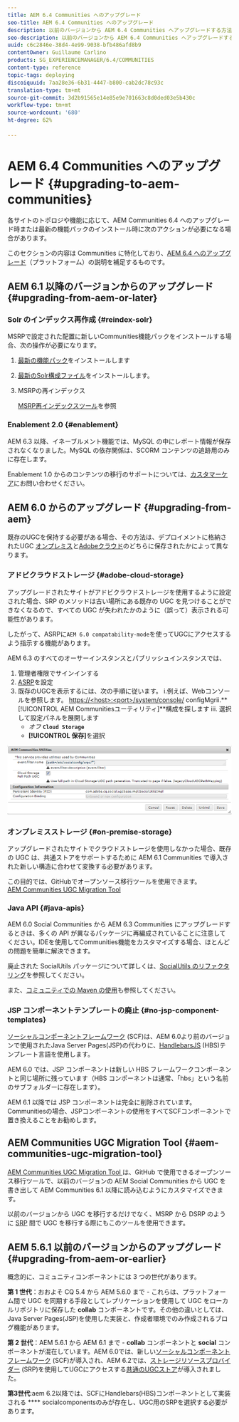 ```yaml
---
title: AEM 6.4 Communities へのアップグレード
seo-title: AEM 6.4 Communities へのアップグレード
description: 以前のバージョンから AEM 6.4 Communities へアップグレードする方法
seo-description: 以前のバージョンから AEM 6.4 Communities へアップグレードする方法
uuid: c6c2846e-38d4-4e99-9038-bfb486afd8b9
contentOwner: Guillaume Carlino
products: SG_EXPERIENCEMANAGER/6.4/COMMUNITIES
content-type: reference
topic-tags: deploying
discoiquuid: 7aa28e36-6b31-4447-b800-cab2dc78c93c
translation-type: tm+mt
source-git-commit: 3d2b91565e14e85e9e701663c8d0ded03e5b430c
workflow-type: tm+mt
source-wordcount: '680'
ht-degree: 62%

---
```



# AEM 6.4 Communities へのアップグレード  {#upgrading-to-aem-communities}

各サイトのトポロジや機能に応じて、AEM Communities 6.4 へのアップグレード時または最新の機能パックのインストール時に次のアクションが必要になる場合があります。

このセクションの内容は Communities に特化しており、[AEM 6.4 へのアップグレード](../../help/sites-deploying/upgrade.md)（プラットフォーム）の説明を補足するものです。

## AEM 6.1 以降のバージョンからのアップグレード {#upgrading-from-aem-or-later}

### Solr のインデックス再作成 {#reindex-solr}

MSRPで設定された配置に新しいCommunities機能パックをインストールする場合、次の操作が必要になります。

1. [最新の機能パック](deploy-communities.md#latestfeaturepack)をインストールします
2. [最新のSolr構成ファイル](msrp.md#upgrading)をインストールします。
3. MSRPの再インデックス

   [MSRP再インデックスツール](msrp.md#msrp-reindex-tool)を参照

### Enablement 2.0 {#enablement}

AEM 6.3 以降、イネーブルメント機能では、MySQL の中にレポート情報が保存されなくなりました。MySQL の依存関係は、SCORM コンテンツの追跡用のみに存在します。

Enablement 1.0 からのコンテンツの移行のサポートについては、[カスタマーケア](https://helpx.adobe.com/jp/marketing-cloud/contact-support.html)にお問い合わせください。

## AEM 6.0 からのアップグレード  {#upgrading-from-aem}

既存のUGCを保持する必要がある場合、その方法は、デプロイメントに格納されたUGC [オンプレミス](#on-premise-storage)と[Adobeクラウド](#adobe-cloud-storage)のどちらに保存されたかによって異なります。

### アドビクラウドストレージ {#adobe-cloud-storage}

アップグレードされたサイトがアドビクラウドストレージを使用するように設定された場合、SRP のメソッドは古い場所にある既存の UGC を見つけることができなくなるので、すべての UGC が失われたかのように（誤って）表示される可能性があります。

したがって、ASRPに`AEM 6.0 compatability-mode`を使ってUGCにアクセスするよう指示する機能があります。

AEM 6.3 のすべてのオーサーインスタンスとパブリッシュインスタンスでは、

1. 管理者権限でサインインする
2. [ASRP](asrp.md)を設定
3. 既存のUGCを表示するには、次の手順に従います。
i.例えば、Webコンソールを参照します。
   [https://&lt;host>:&lt;port>/system/console/](http://localhost:4502/system/console/configMgr)
configMgrii.**[!UICONTROL AEM Communitiesユーティリティ]**構成を探します
iii. 選択して設定パネルを展開します
   * *オフ* **`Cloud Storage`**
   * **[!UICONTROL 保存]**&#x200B;を選択

![chlimage_1-126](assets/chlimage_1-126.png)

### オンプレミスストレージ {#on-premise-storage}

アップグレードされたサイトでクラウドストレージを使用しなかった場合、既存の UGC は、共通ストアをサポートするために AEM 6.1 Communities で導入された新しい構造に合わせて変換する必要があります。

この目的では、GitHubでオープンソース移行ツールを使用できます。\
[AEM Communities UGC Migration Tool](https://github.com/Adobe-Marketing-Cloud/communities-ugc-migration)

### Java API {#java-apis}

AEM 6.0 Social Communities から AEM 6.3 Communities にアップグレードするときは、多くの API が異なるパッケージに再編成されていることに注意してください。IDEを使用してCommunities機能をカスタマイズする場合、ほとんどの問題を簡単に解決できます。

廃止された SocialUtils パッケージについて詳しくは、[SocialUtils のリファクタリング](socialutils.md)を参照してください。

また、[コミュニティでの Maven の使用](maven.md)も参照してください。

### JSP コンポーネントテンプレートの廃止  {#no-jsp-component-templates}

[ソーシャルコンポーネントフレームワーク](scf.md) (SCF)は、AEM 6.0より前のバージョンで使用されたJava Server Pages(JSP)の代わりに、[HandlebarsJS](https://www.handlebarsjs.com/) (HBS)テンプレート言語を使用します。

AEM 6.0 では、JSP コンポーネントは新しい HBS フレームワークコンポーネントと同じ場所に残っています（HBS コンポーネントは通常、「hbs」という名前のサブフォルダーに存在します）。

AEM 6.1 以降では JSP コンポーネントは完全に削除されています。Communitiesの場合、JSPコンポーネントの使用をすべてSCFコンポーネントで置き換えることをお勧めします。

## AEM Communities UGC Migration Tool {#aem-communities-ugc-migration-tool}

[AEM Communities UGC Migration Tool ](https://github.com/Adobe-Marketing-Cloud/communities-ugc-migration)は、GitHub で使用できるオープンソース移行ツールで、以前のバージョンの AEM Social Communities から UGC を書き出して AEM Communities 6.1 以降に読み込むようにカスタマイズできます。

以前のバージョンから UGC を移行するだけでなく、MSRP から DSRP のように [SRP](working-with-srp.md) 間で UGC を移行する際にもこのツールを使用できます。

## AEM 5.6.1 以前のバージョンからのアップグレード  {#upgrading-from-aem-or-earlier}

概念的に、コミュニティコンポーネントには 3 つの世代があります。

**第 1 世代**：おおよそ CQ 5.4 から AEM 5.6.0 まで - これらは、プラットフォーム間で UGC を同期する手段としてレプリケーションを使用して UGC をローカルリポジトリに保存した **collab** コンポーネントです。その他の違いとしては、Java Server Pages(JSP)を使用した実装と、作成者環境でのみ作成されるブログ機能があります。

**第 2 世代**：AEM 5.6.1 から AEM 6.1 まで - **collab** コンポーネントと **social** コンポーネントが混在しています。AEM 6.0では、新しい[ソーシャルコンポーネントフレームワーク](scf.md) (SCF)が導入され、AEM 6.2では、[ストレージリソースプロバイダー](srp.md) (SRP)を使用してUGCにアクセスする[共通のUGCストア](working-with-srp.md)が導入されました。

**第3世代**:aem 6.2以降では、SCFにHandlebars(HBS)コンポーネントとして実装される **** socialcomponentsのみが存在し、UGC用のSRPを選択する必要があります。
